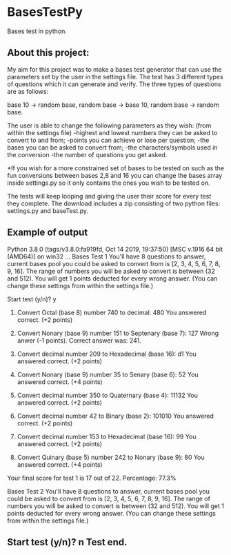 # BasesTestPy
Bases test in python.

About this project:
------------------------------------------------------------
My aim for this project was to make a bases test generator
that can use the parameters set by the user in the settings
file. The test has 3 different types of questions which it 
can generate and verify. The three types of questions are 
as follows: 

base 10 -> random base, 
random base -> base 10,
random base -> random base. 

The user is able to change the following parameters as
they wish: (from within the settings file)
-highest and lowest numbers they can be asked to convert 
to and from; 
-points you can achieve or lose per question; 
-the bases you can be asked to convert from; 
-the characters/symbols used in the conversion 
-the number of questions you get asked.

*If you wish for a more constrained set of bases to be 
tested on such as the fun conversions between bases 2,8 
and 16 you can change the bases array inside settings.py 
so it only contains the ones you wish to be tested on.

The tests will keep looping and giving the user their score 
for every test they complete. The download includes a zip 
consisting of two python files: settings.py and baseTest.py. 


Example of output
------------------------------------------------------------
Python 3.8.0 (tags/v3.8.0:fa919fd, Oct 14 2019, 19:37:50) [MSC v.1916 64 bit (AMD64)] on win32
...
Bases Test 1
You'll have 8 questions to answer, current bases pool you could be asked to convert from is [2, 3, 4, 5, 6, 7, 8, 9, 16].
The range of numbers you will be asked to convert is between (32 and 512).
You will get 1 points deducted for every wrong answer.
(You can change these settings from within the settings file.)

Start test (y/n)? y
1. Convert Octal (base 8) number 740 to decimal: 480
You answered correct. (+2 points)

2. Convert Nonary (base 9) number 151 to Septenary (base 7): 127
Wrong anwer (-1 points). Correct answer was: 241.

3. Convert decimal number 209 to Hexadecimal (base 16): d1
You answered correct. (+2 points)

4. Convert Nonary (base 9) number 35 to Senary (base 6): 52
You answered correct. (+4 points)

5. Convert decimal number 350 to Quaternary (base 4): 11132
You answered correct. (+2 points)

6. Convert decimal number 42 to Binary (base 2): 101010
You answered correct. (+2 points)

7. Convert decimal number 153 to Hexadecimal (base 16): 99
You answered correct. (+2 points)

8. Convert Quinary (base 5) number 242 to Nonary (base 9): 80
You answered correct. (+4 points)

Your final score for test 1 is 17 out of 22.
Percentage: 77.3%

Bases Test 2
You'll have 8 questions to answer, current bases pool you could be asked to convert from is [2, 3, 4, 5, 6, 7, 8, 9, 16].
The range of numbers you will be asked to convert is between (32 and 512).
You will get 1 points deducted for every wrong answer.
(You can change these settings from within the settings file.)

Start test (y/n)? n
Test end.
------------------------------------------------------------






